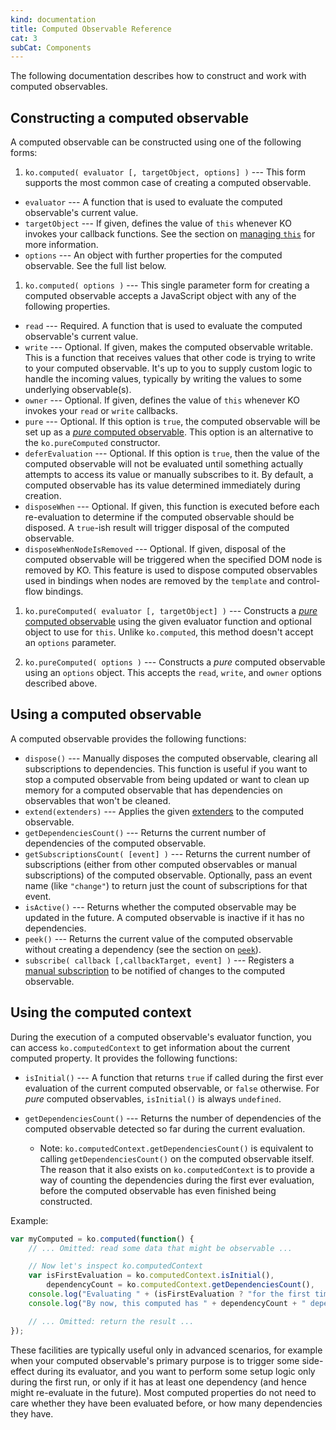 ```yaml
---
kind: documentation
title: Computed Observable Reference
cat: 3
subCat: Components
---
```


The following documentation describes how to construct and work with computed observables.

## Constructing a computed observable

A computed observable can be constructed using one of the following forms:

1. `ko.computed( evaluator [, targetObject, options] )` --- This form supports the most common case of creating a computed observable.
  * `evaluator` --- A function that is used to evaluate the computed observable's current value.
  * `targetObject` --- If given, defines the value of `this` whenever KO invokes your callback functions. See the section on [managing `this`](computedObservables.html#managing-this) for more information.
  * `options` --- An object with further properties for the computed observable. See the full list below.

1. `ko.computed( options )` --- This single parameter form for creating a computed observable accepts a JavaScript object with any of the following properties.
  * `read` --- Required. A function that is used to evaluate the computed observable's current value.
  * `write` --- Optional. If given, makes the computed observable writable. This is a function that receives values that other code is trying to write to your computed observable. It's up to you to supply custom logic to handle the incoming values, typically by writing the values to some underlying observable(s).
  * `owner` --- Optional. If given, defines the value of `this` whenever KO invokes your `read` or `write` callbacks.
  * `pure` --- Optional. If this option is `true`, the computed observable will be set up as a [*pure* computed observable](computed-pure.html). This option is an alternative to the `ko.pureComputed` constructor.
  * `deferEvaluation` --- Optional. If this option is `true`, then the value of the computed observable will not be evaluated until something actually attempts to access its value or manually subscribes to it. By default, a computed observable has its value determined immediately during creation.
  * `disposeWhen` --- Optional. If given, this function is executed before each re-evaluation to determine if the computed observable should be disposed. A `true`-ish result will trigger disposal of the computed observable.
  * `disposeWhenNodeIsRemoved` --- Optional. If given, disposal of the computed observable will be triggered when the specified DOM node is removed by KO. This feature is used to dispose computed observables used in bindings when nodes are removed by the `template` and control-flow bindings.

1. `ko.pureComputed( evaluator [, targetObject] )` --- Constructs a [*pure* computed observable](computed-pure.html) using the given evaluator function and optional object to use for `this`. Unlike `ko.computed`, this method doesn't accept an `options` parameter.

1. `ko.pureComputed( options )` --- Constructs a *pure* computed observable using an `options` object. This accepts the `read`, `write`, and `owner` options described above.

## Using a computed observable

A computed observable provides the following functions:

* `dispose()` --- Manually disposes the computed observable, clearing all subscriptions to dependencies. This function is useful if you want to stop a computed observable from being updated or want to clean up memory for a computed observable that has dependencies on observables that won't be cleaned.
* `extend(extenders)` --- Applies the given [extenders](extenders.html) to the computed observable.
* `getDependenciesCount()` --- Returns the current number of dependencies of the computed observable.
* `getSubscriptionsCount( [event] )` --- Returns the current number of subscriptions (either from other computed observables or manual subscriptions) of the computed observable. Optionally, pass an event name (like `"change"`) to return just the count of subscriptions for that event.
* `isActive()` --- Returns whether the computed observable may be updated in the future. A computed observable is inactive if it has no dependencies.
* `peek()` --- Returns the current value of the computed observable without creating a dependency (see the section on [`peek`](computed-dependency-tracking.html#controlling-dependencies-using-peek)).
* `subscribe( callback [,callbackTarget, event] )` --- Registers a [manual subscription](observables.html#explicitly-subscribing-to-observables) to be notified of changes to the computed observable.

## Using the computed context

During the execution of a computed observable's evaluator function, you can access `ko.computedContext` to get information about the current computed property. It provides the following functions:

* `isInitial()` --- A function that returns `true` if called during the first ever evaluation of the current computed observable, or `false` otherwise. For *pure* computed observables, `isInitial()` is always `undefined`.

* `getDependenciesCount()` --- Returns the number of dependencies of the computed observable detected so far during the current evaluation.
  * Note: `ko.computedContext.getDependenciesCount()` is equivalent to calling `getDependenciesCount()` on the computed observable itself. The reason that it also exists on `ko.computedContext` is to provide a way of counting the dependencies during the first ever evaluation, before the computed observable has even finished being constructed.

Example:

```javascript
var myComputed = ko.computed(function() {
    // ... Omitted: read some data that might be observable ...

    // Now let's inspect ko.computedContext
    var isFirstEvaluation = ko.computedContext.isInitial(),
        dependencyCount = ko.computedContext.getDependenciesCount(),
    console.log("Evaluating " + (isFirstEvaluation ? "for the first time" : "again"));
    console.log("By now, this computed has " + dependencyCount + " dependencies");

    // ... Omitted: return the result ...
});
```

These facilities are typically useful only in advanced scenarios, for example when your computed observable's primary purpose is to trigger some side-effect during its evaluator, and you want to perform some setup logic only during the first run, or only if it has at least one dependency (and hence might re-evaluate in the future). Most computed properties do not need to care whether they have been evaluated before, or how many dependencies they have.
